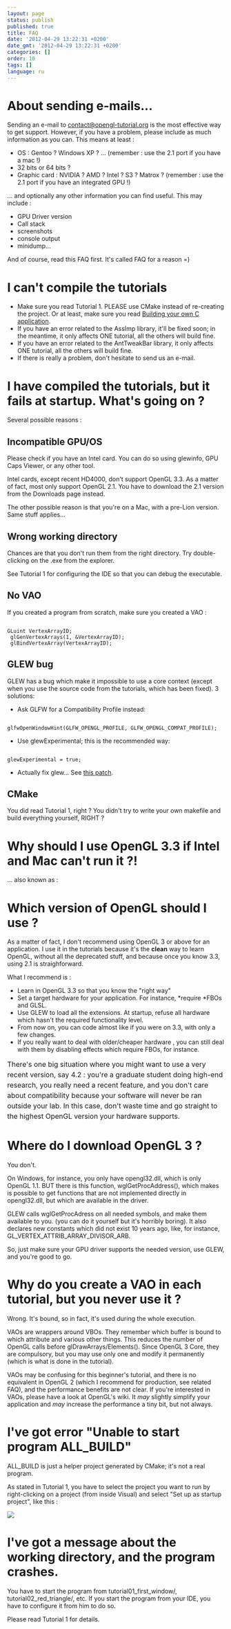 ```yaml
---
layout: page
status: publish
published: true
title: FAQ
date: '2012-04-29 13:22:31 +0200'
date_gmt: '2012-04-29 13:22:31 +0200'
categories: []
order: 10
tags: []
language: ru
---
```


# About sending e-mails...

Sending an e-mail to contact@opengl-tutorial.org is the most effective way to get support. However, if you have a problem, please include as much information as you can. This means at least :

* OS : Gentoo ? Windows XP ? ... (remember : use the 2.1 port if you have a mac !)
* 32 bits or 64 bits ?
* Graphic card : NVIDIA ? AMD ? Intel ? S3 ? Matrox ? (remember : use the 2.1 port if you have an integrated GPU !)

... and optionally any other information you can find useful. This may include :

* GPU Driver version
* Call stack
* screenshots
* console output
* minidump...

And of course, read this FAQ first. It's called FAQ for a reason =)

# I can't compile the tutorials


* Make sure you read Tutorial 1. PLEASE use CMake instead of re-creating the project. Or at least, make sure you read [Building your own C application](http://www.opengl-tutorial.org/miscellaneous/building-your-own-c-application/).
* If you have an error related to the AssImp library, it'll be fixed soon; in the meantime, it only affects ONE tutorial, all the others will build fine.
* If you have an error related to the AntTweakBar library, it only affects ONE tutorial, all the others will build fine.
* If there is really a problem, don't hesitate to send us an e-mail.


# I have compiled the tutorials, but it fails at startup. What's going on ?

Several possible reasons :

## Incompatible GPU/OS

Please check if you have an Intel card. You can do so using glewinfo, GPU Caps Viewer, or any other tool.

Intel cards, except recent HD4000, don't support OpenGL 3.3. As a matter of fact, most only support OpenGL 2.1. You have to download the 2.1 version from the Downloads page instead.

The other possible reason is that you're on a Mac, with a pre-Lion version. Same stuff applies...

## Wrong working directory

Chances are that you don't run them from the right directory. Try double-clicking on the .exe from the explorer.

See Tutorial 1 for configuring the IDE so that you can debug the executable.

## No VAO

If you created a program from scratch, make sure you created a VAO :
```

GLuint VertexArrayID;
 glGenVertexArrays(1, &VertexArrayID);
 glBindVertexArray(VertexArrayID);
```

## GLEW bug

GLEW has a bug which make it impossible to use a core context (except when you use the source code from the tutorials, which has been fixed). 3 solutions:

* Ask GLFW for a Compatibility Profile instead:

```

glfwOpenWindowHint(GLFW_OPENGL_PROFILE, GLFW_OPENGL_COMPAT_PROFILE);
```

* Use glewExperimental; this is the recommended way:

```

glewExperimental = true;
```

* Actually fix glew... See [this patch](http://code.google.com/p/opengl-tutorial-org/source/browse/external/glew-1.5.8.patch?name=0009_33).


## CMake

You did read Tutorial 1, right ? You didn't try to write your own makefile and build everything yourself, RIGHT ?

# Why should I use OpenGL 3.3 if Intel and Mac can't run it ?!

... also known as :

# Which version of OpenGL should I use ?

As a matter of fact, I don't recommend using OpenGL 3 or above for an application. I use it in the tutorials because it's the **clean** way to learn OpenGL, without all the deprecated stuff, and because once you know 3.3, using 2.1 is straighforward.

What I recommend is :

* Learn in OpenGL 3.3 so that you know the "right way"
* Set a target hardware for your application. For instance, *require *FBOs and GLSL.
* Use GLEW to load all the extensions. At startup, refuse all hardware which hasn't the required functionality level.
* From now on, you can code almost like if you were on 3.3, with only a few changes.
* If you really want to deal with older/cheaper hardware , you can still deal with them by disabling effects which require FBOs, for instance.

<div><span style="font-size: medium;"><span style="line-height: 24px;">There's one big situation where you might want to use a very recent version, say 4.2 : you're a graduate student doing high-end research, you really need a recent feature, and you don't care about compatibility because your software will never be ran outside your lab. In this case, don't waste time and go straight to the highest OpenGL version your hardware supports.</span></span></div>


# Where do I download OpenGL 3 ?

You don't.

On Windows, for instance, you only have opengl32.dll, which is only OpenGL 1.1. BUT there is this function, wglGetProcAddress(), which makes is possible to get functions that are not implemented directly in opengl32.dll, but which are available in the driver.

GLEW calls wglGetProcAdress on all needed symbols, and make them available to you. (you can do it yourself but it's horribly boring). It also declares new constants which did not exist 10 years ago, like, for instance, GL_VERTEX_ATTRIB_ARRAY_DIVISOR_ARB.

So, just make sure your GPU driver supports the needed version, use GLEW, and you're good to go.



# Why do you create a VAO in each tutorial, but you never use it ?


Wrong. It's bound, so in fact, it's used during the whole execution.

VAOs are wrappers around VBOs. They remember which buffer is bound to which attribute and various other things. This reduces the number of OpenGL calls before glDrawArrays/Elements(). Since OpenGL 3 Core, they are compulsory, but you may use only one and modify it permanently (which is what is done in the tutorial).

VAOs may be confusing for this beginner's tutorial, and there is no equivalent in OpenGL 2 (which I recommend for production, see related FAQ), and the performance benefits are not clear. If you're interested in VAOs, please have a look at OpenGL's wiki. It *may* slightly simplify your application and *may* increase the performance a tiny bit, but not always.
<div><span style="font-size: medium;"><span style="line-height: 24px;">
</span></span></div>

# I've got error "Unable to start program ALL_BUILD"

ALL_BUILD is just a helper project generated by CMake; it's not a real program.

As stated in Tutorial 1, you have to select the project you want to run by right-clicking on a project (from inside Visual) and select "Set up as startup project", like this :

![]({{site.baseurl}}/assets/images/faq/StartupProject.png)


 

# I've got a message about the working directory, and the program crashes.

You have to start the program from tutorial01_first_window/, tutorial02_red_triangle/, etc. If you start the program from your IDE, you have to configure it from him to do so.

Please read Tutorial 1 for details.

#

